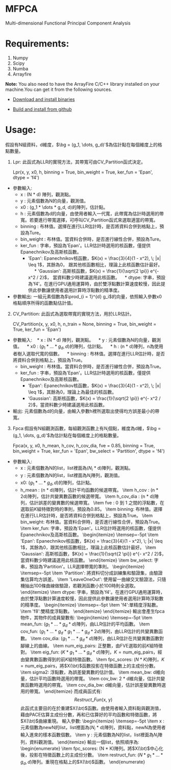 # MFPCA
Multi-dimensional Functional Principal Component Analysis

# Requirements:
1. Numpy
2. Scipy
3. Numba
4. Arrayfire  

**Note:** You also need to have the ArrayFire C/C++ library installed on your machine.You can get it from the following sources.  

* [Download and install binaries](https://arrayfire.com/download-splash/?redirect\_to=/download)  

* [Build and install from github](https://github.com/arrayfire/arrayfire)  

# Usage:
假設有N組資料，d維度，$\bg = (g_1, \dots, g_d)'$為估計點在每個維度上的格點數量。  
1. Lpr: 此函式為LLR的實現方法，其帶寬可由CV\_Partition函式決定。

    Lpr(x, y, x0, h, binning = True, bin_weight = True, ker_fun = 'Epan', dtype = 'f4')

* 參數輸入:
    * x : (N * d) 陣列，觀測點。
    * y : 元素個數為N的向量，觀測值。
    * x0 : (g_1 * <span class="math inline">\dots</span> * g_d, d)的陣列，估計點。
    * h : 元素個數為d的向量，由使用者輸入一代寬，此帶寬為估計時選用的帶寬。若要進行帶寬選擇，可呼叫CV\_Partition函式來選取適當的帶寬。
    * binning : 布林值。選擇在進行LLR估計時，是否將資料合併到格點上，預設為Ture。
    * bin\_weight : 布林值。當資料合併時，是否進行線性合併，預設為Ture。
    * ker\_fun : 字串，預設為'Epan'。LLR估計時選用的核函數，僅提供Epanechnikov及高斯核函數。
        * 'Epan': Epanechnikov核函數，<span class="math inline">$K(x) = \frac{3}{4}(1 - x^2), \; |x| \leq 1$</span>，其餘為0，
           跟其他核函數相比，理論上此核函數估計最好。
        * 'Gaussian': 高斯核函數，<span class="math inline">$K(x) = \frac{1}{\sqrt{2 \pi}} e^{- x^2 / 2}$</span>，
           當資料數少時建議選用此核函數。
    * dtype: 字串，預設為'f4'。在進行GPU通用運算時，由於雙浮點數計算速度較慢，因此提供此參數讓使用者選用計算時浮點數的精準度。
* 參數輸出: 一組元素個數為<span class="math inline">$\prod_{i = 1}^{d} g_i$</span>的向量，依照輸入參數x0格點順序所得的函數點估計值。

2. CV\_Partition: 此函式為選取帶寬的實現方法，用於LLR估計。

    CV_Partition(x, y, x0, h, n_train = None, binning = True, bin_weight = True, ker_fun = 'Epan')

* 參數輸入:
    * x : (N * d) 陣列，觀測點。
    * y : 元素個數為N的向量，觀測值。
    * x0 : $(g_1 * \dots * g_d, d)$的陣列，估計點。
    * h : (n * d)陣列，n為使用者樹入選取代寬的個數。
    * binning : 布林值。選擇在進行LLR估計時，是否將資料合併到格點上，預設為True。
    * bin\_weight : 布林值。當資料合併時，是否進行線性合併，預設為True。
    * ker\_fun : 字串，預設為'Epan'。LLR估計時選用的核函數，僅提供Epanechnikov及高斯核函數。
        * 'Epan': Epanechnikov核函數，$K(x) = \frac{3}{4}(1 - x^2), \; |x| \leq 1$，其餘為0，理論上為最佳的核函數。
        * 'Gaussian': 高斯核函數，$K(x) = \frac{1}{\sqrt{2 \pi}} e^{- x^2 / 2}$，當資料數少時建議選用此核函數。
* 輸出: 元素個數為d的向量，由輸入參數h裡所選取出使得均方誤差最小的帶寬。

3. Fpca:假設有N組觀測函數，每組觀測函數上有$N_i$個點，維度為d維，$\bg = (g_1, \dots, g_d)'$為估計點在每個維度上的格點數量。

    Fpca(x, y, x0, h_mean, h_cov, h_cov_dia, fve = 0.85, binning = True, bin_weight = True, 
         ker_fun = 'Epan', bw_select = 'Partition', dtype = 'f4')

* 參數輸入:
    * x : 元素個數為N的list，list裡面為($N_i$ * d)陣列，觀測點。
    * y : 元素個數為N的list，list裡面為$N_i$陣列，觀測值。
    * x0: $(g_1 * \dots * g_d, d)$的陣列，估計點。
    * h\_mean : (n * d)陣列，估計平均函數的候選帶寬。
      \item h\_cov : (n * 2d)陣列，估計共變異數函數的候選帶寬。
      \item h\_cov\_dia : (n * d)陣列，估計誤差的變異數的候選帶寬。
      \item fve : 0 到 1 之間的浮點數，在選取前$K$組特徵對時的準則，預設為0.85。
      \item binning: 布林值。選擇在進行LLR估計時，是否將資料合併到格點上，預設為True。
      \item bin\_weight: 布林值。當資料合併時，是否進行線性合併，預設為True。
      \item ker\_fun: 字串，預設為'Epan'。LLR估計時選用的核函數，僅提供Epanechnikov及高斯核函數。
      \begin{itemize}
        \itemsep=-5pt
        \item 'Epan': Epanechnikov核函數，$K(x) = \frac{3}{4}(1 - x^2), \; |x| \leq 1$，其餘為0，跟其他核函數相比，理論上此核函數估計最好。
        \item 'Gaussian': 高斯核函數，$K(x) = \frac{1}{\sqrt{2 \pi}} e^{- x^2 / 2}$，當資料數少時建議選用此核函數。
      \end{itemize}
      \item bw\_select: 字串，預設為'Partition'。LLR選擇帶寬的準則。
      \begin{itemize}
        \itemsep=-5pt
        \item 'Partition': 將資料切分成訓練集和驗證集，由驗證集估算均方誤差。
        \item 'LeaveOneOut': 使用留一曲線交叉驗證法，只隨機抽出100條曲線做驗證，若觀測函數小於100時則全選取。
      \end{itemize}
      \item dtype: 字串，預設為'f4'。在進行GPU通用運算時，由於雙浮點數計算速度較慢，因此提供此參數讓使用者選用計算時浮點數的精準度。
      \begin{itemize}
        \itemsep=-5pt
        \item 'f4':單精度浮點數。
        \item 'f8':雙精度浮點數。
      \end{itemize}
    \end{itemize}
    輸出會產生fpca物件，其物件的成員變數有:
    \begin{itemize}
      \itemsep=-5pt
      \item mean\_fun: $(g_1 * \dots * g_d * d)$陣列，由LLR估計的平均函數。
      \item cov\_fun: $(g_1 * \dots * g_d * g_1 * \dots * g_d * 2d)$陣列，由LLR估計的共變異數函數。
      \item cov\_dia: $(g_1 * \dots * g_d * d)$陣列，由LLR估計在共變異數函數對腳線上的曲線。
      \item num\_eig\_pairs: 正整數，由FVE選取的前$K$組特徵對。
      \item eig\_fun: $(K * g_1 * \dots * g_d * d)$陣列，$K = \mbox{num\_eig\_pairs}$，經由變異數函數得到的前$K$組特徵函數。
      \item fpc\_scores: $(N * K)$陣列，$K = \mbox{num\_eig\_pairs}$，將$X(\bt)$函數投影在特徵函數上的主成份分數。
      \item sigma2: 浮點數，為誤差變異數的估計值。
      \item mean\_bw: d維向量，估計平均函數時選用的帶寬。
      \item cov\_bw: 2 * d維向量，估計共變異函數時選用的帶寬。
      \item cov\_dia\_bw: d維向量，估計誤差變異數時選用的帶寬。
    \end{itemize}
    而成員函式有:
    $$Restruct\_Fun(\mbox{x, y})$$
    此函式主要目的在於重建$X(\bt)$函數。由使用者輸入資料點與觀測值，藉由PACE估算主成份分數，再和已估算好的平均函數和特徵函數，將$X(\bt)$曲線重現。
    輸入參數:
    \begin{itemize}
      \itemsep=-5pt
      \item x : 元素個數為newN的list，list裡面為($N_i$ * d)陣列，資料點，newN為使用者輸入進來的樣本函數個數。
      \item y : 元素個數為N的list，list裡面為$N_i$陣列，資料觀測值。
    \end{itemize}
    輸出一個list，依照順序為:
    \begin{enumerate}
      \item fpc\_scores: (N * K)陣列。將$X(\bt)$中心化後，投影在特徵函數上的主成份分數。
      \item restruct\_fun: $(N * g_1 * \dots * g_d, d)$陣列。重現在格點上的$X(\bt)$函數。
    \end{enumerate}

